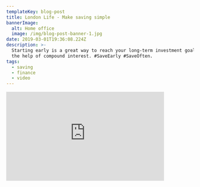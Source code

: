 ```yaml
---
templateKey: blog-post
title: London Life - Make saving simple
bannerImage:
  alt: Home office
  image: /img/blog-post-banner-1.jpg
date: 2019-03-01T19:36:08.224Z
description: >-
  Starting early is a great way to reach your long-term investment goals with
  the help of compound interest. #SaveEarly #SaveOften.
tags:
  - saving
  - finance
  - video
---
```

<iframe width="424" height="239" src="https://www.youtube.com/embed/QVgq3eRcVoc?rel=0" frameborder="0" allow="accelerometer; autoplay; encrypted-media; gyroscope; picture-in-picture" allowfullscreen></iframe>
